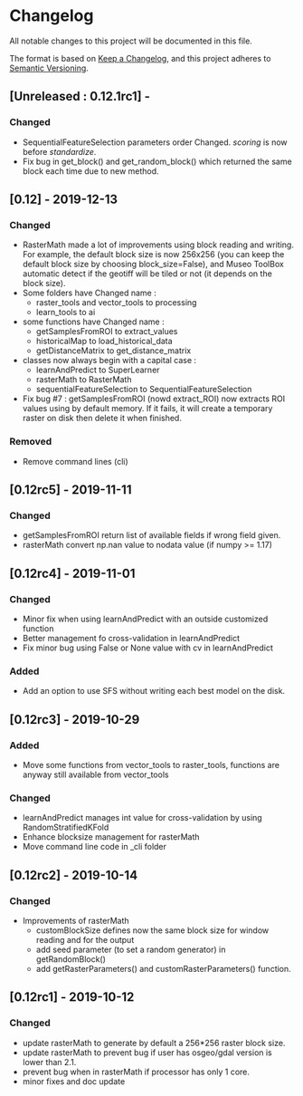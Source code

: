 # Changelog

All notable changes to this project will be documented in this file.

The format is based on [Keep a Changelog](https://keepachangelog.com/en/1.0.0/),
and this project adheres to [Semantic Versioning](https://semver.org/spec/v2.0.0.html).

## [Unreleased : 0.12.1rc1] - 

### Changed

- SequentialFeatureSelection parameters order Changed. *scoring* is now before *standardize*.
- Fix bug in get_block() and get_random_block() which returned the same block each time due to new method.

## [0.12] - 2019-12-13

### Changed

- RasterMath made a lot of improvements using block reading and writing. For example, the default block size is now 256x256 (you can keep the default block size by choosing block_size=False), and Museo ToolBox automatic detect if the geotiff will be tiled or not (it depends on the block size).
- Some folders have Changed name :
	- raster_tools and vector_tools to processing
	- learn_tools to ai
- some functions have Changed name : 
	- getSamplesFromROI to extract_values
	- historicalMap to load_historical_data
	- getDistanceMatrix to get_distance_matrix
- classes now always begin with a capital case : 
    - learnAndPredict to SuperLearner
    - rasterMath to RasterMath
    - sequentialFeatureSelection to SequentialFeatureSelection 
- Fix bug #7 : getSamplesFromROI (nowd extract_ROI) now extracts ROI values using by default memory. If it fails, it will create a temporary raster on disk then delete it when finished. 

### Removed

- Remove command lines (cli)

## [0.12rc5] - 2019-11-11
	
### Changed

- getSamplesFromROI return list of available fields if wrong field given.
- rasterMath convert np.nan value to nodata value (if numpy >= 1.17)

## [0.12rc4] - 2019-11-01

### Changed

- Minor fix when using learnAndPredict with an outside customized function
- Better management fo cross-validation in learnAndPredict
- Fix minor bug using False or None value with cv in learnAndPredict

### Added

- Add an option to use SFS without writing each best model on the disk.

## [0.12rc3] - 2019-10-29

### Added

- Move some functions from vector_tools to raster_tools, functions are anyway still available from vector_tools

### Changed

- learnAndPredict manages int value for cross-validation by using RandomStratifiedKFold
- Enhance blocksize management for rasterMath
- Move command line code in _cli folder

## [0.12rc2] - 2019-10-14

### Changed

- Improvements of rasterMath
	- customBlockSize defines now the same block size for window reading and for the output
	- add seed parameter (to set a random generator) in getRandomBlock()
	- add getRasterParameters() and customRasterParameters() function.

## [0.12rc1] - 2019-10-12

### Changed

- update rasterMath to generate by default a 256*256 raster block size.
- update rasterMath to prevent bug if user has osgeo/gdal version is lower than 2.1.
- prevent bug when in rasterMath if processor has only 1 core.
- minor fixes and doc update
